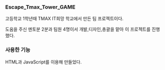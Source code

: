 ### Escape_Tmax_Tower_GAME

고등학교 1학년때 TMAX IT희망 학교에서 만든 팀 프로젝트이다.

도움을 주신 멘토분 2분과 팀원 4명이서 개발,디자인,총괄을 맡아 이 프로젝트를 진행 했다.

### 사용한 기능

HTML과 JavaScript를 이용해 만들었다.
